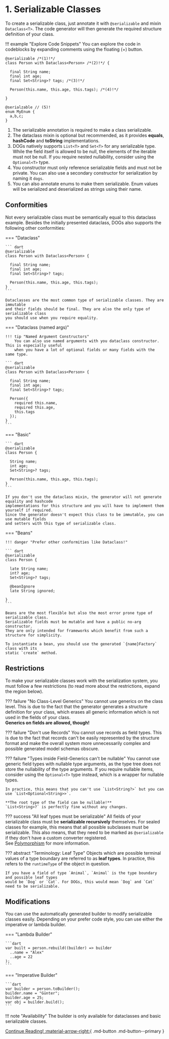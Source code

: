 # 1. Serializable Classes

To create a serializable class, just annotate it with `@serializable` and mixin
`Dataclass<T>`. The code generator will then generate the required structure definition of
your class.

!!! example "Explore Code Snippets"
    You can explore the code in codeblocks by expanding comments using the floating (+) button.

``` { .dart .annotate }
@serializable /*(1)!*/
class Person with Dataclass<Person> /*(2)!*/ {

  final String name;
  final int age;
  final Set<String>? tags; /*(3)!*/
  
  Person(this.name, this.age, this.tags); /*(4)!*/
  
}

@serialzable // (5)!
enum MyEnum { 
  a,b,c;
}
```

1. The serializable annotation is required to make a class serializable.
2. The dataclass mixin is optional but recommended, as it provides **equals**,
**hashCode** and **toString** implementations.
3. DOGs natively supports `List<T>` and `Set<T>` for any serializable type. While the field
itself is allowed to be null, the elements of the iterable must not be null.
If you require nested nullability, consider using the `Optional<T>` type.
4. You constructor must only reference serializable fields and must not be private.
You can also use a secondary constructor for serialization by naming it `dogs`.
5. You can also annotate enums to make them serializable.
Enum values will be serialized and deserialized as strings using their name.

## Conformities
Not every serializable class must be semantically equal to this dataclass example.
Besides the initially presented dataclass, DOGs also supports the following other
conformities:

=== "Dataclass"

    ``` dart
    @serializable
    class Person with Dataclass<Person> {
    
      final String name;
      final int age;
      final Set<String>? tags;
    
      Person(this.name, this.age, this.tags);
    }
    ```
    
    Dataclasses are the most common type of serializable classes. They are immutable
    and their fields should be final. They are also the only type of serializable class
    you should use when you require equality.

=== "Dataclass (named args)"

    !!! tip "Named Argument Constructors"
        You can also use named arguments with you dataclass constructor. This is especially useful
        when you have a lot of optional fields or many fields with the same type.

    ``` dart
    @serializable
    class Person with Dataclass<Person> {

      final String name;
      final int age;
      final Set<String>? tags;
    
      Person({
        required this.name,
        required this.age,
        this.tags
      });
    }
    ```

=== "Basic"

    ``` dart
    @serializable
    class Person {
    
      String name;
      int age;
      Set<String>? tags;
    
      Person(this.name, this.age, this.tags);
    }
    ```
    
    If you don't use the dataclass mixin, the generator will not generate equality and hashcode
    implementations for this structure and you will have to implement them yourself if required.
    Since the generator doesn't expect this class to be immutable, you can use mutable fields
    and setters with this type of serializable class.

=== "Beans"

    !!! danger "Prefer other conformities like Dataclass!"

    ``` dart
    @serializable
    class Person {
    
      late String name;
      int? age;
      Set<String>? tags;
    
      @beanIgnore
      late String ignored;
    
    }
    ```

    Beans are the most flexible but also the most error prone type of serializable class.
    Serializable fields must be mutable and have a public no-arg constructor.
    They are only intended for frameworks which benefit from such a structure for simplicity.
    
    To instantiate a bean, you should use the generated `{name}Factory` class with its 
    static `create` method.

## Restrictions
To make your serializable classes work with the serialization system, you must follow a few
restrictions (to read more about the restrictions, expand the region below).

??? failure "No Class-Level Generics"
    You cannot use generics on the class level. This is due to the fact that the generator
    generates a structure definition for your class, which erases all generic information which
    is not used in the fields of your class.  
    **Generics on fields are allowed, though!**

??? failure "Don't use Records"
    You cannot use records as field types. This is due to the fact that records can't be easily
    represented by the structure format and make the overall system more unnecessarily complex and
    possible generated model schemas obscure.

??? failure "Types inside Field-Generics can't be nullable"
    You cannot use generic field types with nullable type arguments, as the type tree does not
    store the nullability of the type arguments. If you require nullable items, consider using
    the `Optional<T>` type instead, which is a wrapper for nullable types.

    In practice, this means that you can't use `List<String?>` but you can use `List<Optional<String>>`.
  
    **The root type of the field can be nullable!**  
    `List<String>?` is perfectly fine without any changes.

??? success "All leaf types must be serializable"
    All fields of your serializable class must be **serializable recursively** themselves.
    For sealed classes for example, this means that all possible subclasses must be serializable. 
    This also means, that they need to be marked as `@serializable` if they don't have a custom
    converter registered.  
    See [Polymorphism](/polymorphism) for more information.

??? abstract "Terminology: Leaf Type"
    Objects which are possible terminal values of a type boundary are referred to as **leaf types**.
    In practice, this refers to the `runtimeType` of the object in question.

    If you have a field of type `Animal`, `Animal` is the type boundary and possible leaf types
    would be `Dog` or `Cat`. For DOGs, this would mean `Dog` and `Cat` need to be serializable.

## Modifications

You can use the automatically generated builder to modify serializable classes easily.
Depending on your prefer code style, you can use either the imperative or lambda builder.

=== "Lambda Builder"

    ```dart
    var built = person.rebuild((builder) => builder
      ..name = "Alex"
      ..age = 22
    );
    ```

=== "Imperative Builder"

    ```dart
    var builder = person.toBuilder();
    builder.name = "Günter";
    builder.age = 25;
    var obj = builder.build();
    ```

!!! note "Availability"
    The builder is only available for dataclasses and basic serializable classes.

[Continue Reading! :material-arrow-right:](/serialization/){ .md-button .md-button--primary }